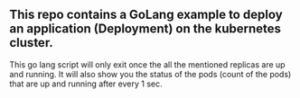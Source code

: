 ## This repo contains a GoLang example to deploy an application (Deployment) on the kubernetes cluster.

This go lang script will only exit once the all the mentioned replicas are up and running. It will also show you the status of the pods (count of the pods) that are up and running after every 1 sec.